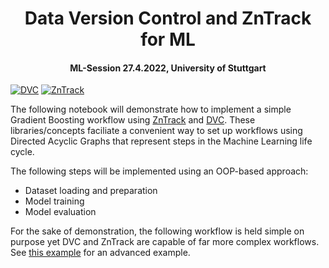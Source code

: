 <h1 align="center">
  Data Version Control and ZnTrack for ML
</h1>

<h4 align="center">ML-Session 27.4.2022, University of Stuttgart
</h4>

[![DVC](https://img.shields.io/badge/-tracked-white.svg?logo=data-version-control&link=https://dvc.org/?utm_campaign=badge)](https://studio.iterative.ai/user/JR-1991/views/MLSession_Boosting_DVC-dj8z1mdwzf)
 [![ZnTrack](https://img.shields.io/badge/Powered%20by-ZnTrack-%23007CB0)](https://zntrack.readthedocs.io/en/latest/)

The following notebook will demonstrate how to implement a simple Gradient Boosting workflow using [ZnTrack](https://github.com/zincware/ZnTrack) and [DVC](https://dvc.org). These libraries/concepts faciliate a convenient way to set up workflows using Directed Acyclic Graphs that represent steps in the Machine Learning life cycle.

The following steps will be implemented using an OOP-based approach:

- Dataset loading and preparation
- Model training
- Model evaluation

For the sake of demonstration, the following workflow is held simple on purpose yet DVC and ZnTrack are capable of far more complex workflows. See [this example](https://github.com/PythonFZ/SimTech_2022_04) for an advanced example.
